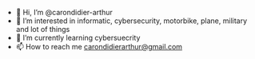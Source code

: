 - 👋 Hi, I’m @carondidier-arthur
- 👀 I’m interested in informatic, cybersecurity, motorbike, plane, military and lot of things
- 🌱 I’m currently learning cybersuecrity
- 📫 How to reach me carondidierarthur@gmail.com

<!---
carondidier-arthur/carondidier-arthur is a ✨ special ✨ repository because its `README.md` (this file) appears on your GitHub profile.
You can click the Preview link to take a look at your changes.
--->
